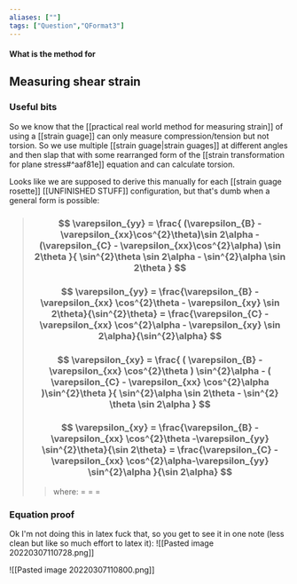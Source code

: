 ```yaml
---
aliases: [""]
tags: ["Question","QFormat3"]
---
```


#### What is the method for
## Measuring shear strain
### Useful bits
So we know that the [[practical real world method for measuring strain]] of using a [[strain guage]] can only measure compression/tension but not torsion. So we use multiple [[strain guage|strain guages]] at different angles and then slap that with some rearranged form of the [[strain transformation for plane stress#^aaf81e]] equation and can calculate torsion.

Looks like we are supposed to derive this manually for each [[strain guage rosette]] [[UNFINISHED STUFF]] configuration, but that's dumb when a general form is possible:

> ### $$ \varepsilon_{yy} = \frac{ (\varepsilon_{B} - \varepsilon_{xx}\cos^{2}\theta)\sin 2\alpha - (\varepsilon_{C} - \varepsilon_{xx}\cos^{2}\alpha) \sin 2\theta }{ \sin^{2}\theta \sin 2\alpha - \sin^{2}\alpha \sin 2\theta } $$ 
> ### $$ \varepsilon_{yy} = \frac{\varepsilon_{B} - \varepsilon_{xx} \cos^{2}\theta - \varepsilon_{xy} \sin 2\theta}{\sin^{2}\theta}  = \frac{\varepsilon_{C} - \varepsilon_{xx} \cos^{2}\alpha - \varepsilon_{xy} \sin 2\alpha}{\sin^{2}\alpha} $$
> ### $$ \varepsilon_{xy} = \frac{ ( \varepsilon_{B} - \varepsilon_{xx} \cos^{2}\theta ) \sin^{2}\alpha - ( \varepsilon_{C} - \varepsilon_{xx} \cos^{2}\alpha )\sin^{2}\theta }{ \sin^{2}\alpha \sin 2\theta  - \sin^{2} \theta \sin 2\alpha  } $$
> ### $$ \varepsilon_{xy}  = \frac{\varepsilon_{B} - \varepsilon_{xx} \cos^{2}\theta  -\varepsilon_{yy} \sin^{2}\theta}{\sin 2\theta} = \frac{\varepsilon_{C} - \varepsilon_{xx} \cos^{2}\alpha-\varepsilon_{yy} \sin^{2}\alpha  }{\sin 2\alpha} $$
>> where:
>> $=$ 
>> $=$
>> $=$

### Equation proof
Ok I'm not doing this in latex fuck that, so you get to see it in one note (less clean but like so much effort to latex it):
![[Pasted image 20220307110728.png]]

![[Pasted image 20220307110800.png]]